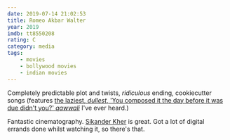 ```yaml
---
date: 2019-07-14 21:02:53
title: Romeo Akbar Walter
year: 2019
imdb: tt8550208
rating: C
category: media
tags:
    - movies
    - bollywood movies
    - indian movies
---
```


Completely predictable plot and twists, _ridiculous_ ending, cookiecutter songs (features [the laziest, _dullest_, 'You composed it the day before it was due didn't you?' _qawwali_](https://www.youtube.com/watch?v=_Qd4bL19dLM) I've ever heard.)

Fantastic cinematography. [Sikander Kher](https://en.wikipedia.org/wiki/Sikandar_Kher) is great. Got a lot of digital errands done whilst watching it, so there's that.
